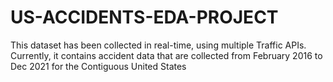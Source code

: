 # US-ACCIDENTS-EDA-PROJECT
This dataset has been collected in real-time, using multiple Traffic APIs. Currently, it contains accident data that are collected from February 2016 to Dec 2021 for the Contiguous United States 
